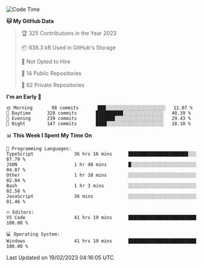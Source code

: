 <!--START_SECTION:waka-->
![Code Time](http://img.shields.io/badge/Code%20Time-3%2C656%20hrs%2047%20mins-blue)

**🐱 My GitHub Data** 

> 🏆 325 Contributions in the Year 2023
 > 
> 📦 638.3 kB Used in GitHub's Storage 
 > 
> 🚫 Not Opted to Hire
 > 
> 📜 14 Public Repositories 
 > 
> 🔑 62 Private Repositories  
 > 
**I'm an Early 🐤** 

```text
🌞 Morning       98 commits       ███░░░░░░░░░░░░░░░░░░░░░░   12.07 % 
🌆 Daytime      328 commits       ██████████░░░░░░░░░░░░░░░   40.39 % 
🌃 Evening      239 commits       ███████░░░░░░░░░░░░░░░░░░   29.43 % 
🌙 Night        147 commits       ████░░░░░░░░░░░░░░░░░░░░░   18.10 % 

```


📊 **This Week I Spent My Time On** 

```text
💬 Programming Languages: 
TypeScript               36 hrs 16 mins      ██████████████████████░░░   87.79 % 
JSON                     1 hr 40 mins        █░░░░░░░░░░░░░░░░░░░░░░░░   04.07 % 
Other                    1 hr 10 mins        ░░░░░░░░░░░░░░░░░░░░░░░░░   02.84 % 
Bash                     1 hr 3 mins         ░░░░░░░░░░░░░░░░░░░░░░░░░   02.58 % 
JavaScript               36 mins             ░░░░░░░░░░░░░░░░░░░░░░░░░   01.46 % 

🔥 Editors: 
VS Code                  41 hrs 19 mins      █████████████████████████   100.00 % 

💻 Operating System: 
Windows                  41 hrs 19 mins      █████████████████████████   100.00 % 

```


 Last Updated on 19/02/2023 04:16:05 UTC
<!--END_SECTION:waka-->

